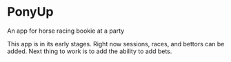 # PonyUp
An app for horse racing bookie at a party

This app is in its early stages. Right now sessions, races, and bettors can be added. Next thing to work is to add the ability to add bets.
